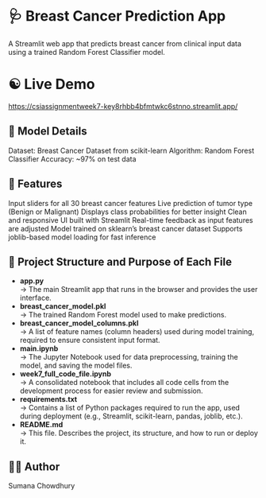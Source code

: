 # 🩺 Breast Cancer Prediction App
A Streamlit web app that predicts breast cancer from clinical input data using a trained Random Forest Classifier model.

# ☯️ Live Demo
https://csiassignmentweek7-key8rhbb4bfmtwkc6stnno.streamlit.app/

## 🧠 Model Details
Dataset: Breast Cancer Dataset from scikit-learn
Algorithm: Random Forest Classifier
Accuracy: ~97% on test data

## 🚀 Features
Input sliders for all 30 breast cancer features
Live prediction of tumor type (Benign or Malignant)
Displays class probabilities for better insight
Clean and responsive UI built with Streamlit
Real-time feedback as input features are adjusted
Model trained on sklearn’s breast cancer dataset
Supports joblib-based model loading for fast inference

## 📁 Project Structure and Purpose of Each File
- **app.py**  
  → The main Streamlit app that runs in the browser and provides the user interface.
- **breast_cancer_model.pkl**  
  → The trained Random Forest model used to make predictions.
- **breast_cancer_model_columns.pkl**  
  → A list of feature names (column headers) used during model training, required to ensure consistent input format.
- **main.ipynb**  
  → The Jupyter Notebook used for data preprocessing, training the model, and saving the model files.
- **week7_full_code_file.ipynb**  
  → A consolidated notebook that includes all code cells from the development process for easier review and submission.
- **requirements.txt**  
  → Contains a list of Python packages required to run the app, used during deployment (e.g., Streamlit, scikit-learn, pandas, joblib, etc.).
- **README.md**  
  → This file. Describes the project, its structure, and how to run or deploy it.

## 👩‍💻 Author
Sumana Chowdhury
